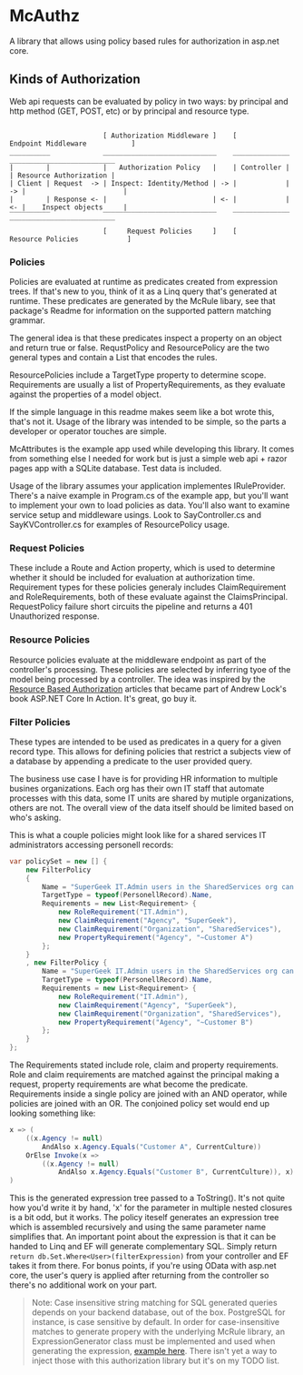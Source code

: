 ﻿# McAuthz
A library that allows using policy based rules for authorization in asp.net core. 

## Kinds of Authorization
Web api requests can be evaluated by policy in two ways: by principal and http method (GET, POST, etc)
or by principal and resource type. 

```

                       [ Authorization Middleware ]    [            Endpoint Middleware           ]
__________             ____________________________    ______________    __________________________
|        |             |   Authorization Policy   |    | Controller |    | Resource Authorization |
| Client | Request  -> | Inspect: Identity/Method | -> |            | -> |                        |
|        | Response <- |                          | <- |            | <- |    Inspect objects     |
‾‾‾‾‾‾‾‾‾‾             ‾‾‾‾‾‾‾‾‾‾‾‾‾‾‾‾‾‾‾‾‾‾‾‾‾‾‾‾    ‾‾‾‾‾‾‾‾‾‾‾‾‾‾    ‾‾‾‾‾‾‾‾‾‾‾‾‾‾‾‾‾‾‾‾‾‾‾‾‾‾
                       [     Request Policies     ]    [             Resource Policies            ]
```
### Policies
Policies are evaluated at runtime as predicates created from expression trees. If that's new to you,
think of it as a Linq query that's generated at runtime. These predicates are generated by the McRule
libary, see that package's Readme for information on the supported pattern matching grammar. 

The general idea is that these predicates inspect a property on an object and return true or false.
RequstPolicy and ResourcePolicy are the two general types and contain a List<Requirement> that encodes
the rules. 


ResourcePolicies include a TargetType property to determine scope. Requirements are usually
a list of PropertyRequirements, as they evaluate against the properties of a model object.

If the simple language in this readme makes seem like a bot wrote this, that's not it. Usage 
of the library was intended to be simple, so the parts a developer or operator touches are
simple.

McAttributes is the example app used while developing this library. It comes from something else
I needed for work but is just a simple web api + razor pages app with a SQLite database. Test data
is included.

Usage of the library assumes your application implementes IRuleProvider. There's a naive example
in Program.cs of the example app, but you'll want to implement your own to load policies as data.
You'll also want to examine service setup and middleware usings. Look to SayController.cs and
SayKVController.cs for examples of ResourcePolicy usage.

### Request Policies
These include a Route and Action property, which is used to determine whether
it should be included for evaluation at authorization time. Requirement types for these policies
generaly includes ClaimRequirement and RoleRequirements, both of these evaluate against the
ClaimsPrincipal. RequestPolicy failure short circuits the pipeline and returns a 401 Unauthorized response.

### Resource Policies
Resource policies evaluate at the middleware endpoint as part of the controller's processing. These policies are selected by inferring tyoe of the model being processed by a controller. The idea was inspired by the [Resource Based Authorization](https://andrewlock.net/resource-specific-authorisation-in-asp-net-core/) articles that became part of Andrew Lock's book ASP.NET Core In Action. It's great, go buy it.

### Filter Policies
These types are intended to be used as predicates in a query for a given record type. This allows
for defining policies that restrict a subjects view of a database by appending a predicate to
the user provided query.

The business use case I have is for providing HR information to multiple busines organizations.
Each org has their own IT staff that automate processes with this data, some IT units are shared
by mutiple organizations, others are not. The overall view of the data itself should be limited
based on who's asking. 

This is what a couple policies might look like for a shared services IT administrators accessing
personell records:
```csharp
var policySet = new [] {
    new FilterPolicy
    {
        Name = "SuperGeek IT.Admin users in the SharedServices org can access Customer A records.",
        TargetType = typeof(PersonellRecord).Name,
        Requirements = new List<Requirement> {
            new RoleRequirement("IT.Admin"),
            new ClaimRequirement("Agency", "SuperGeek"),
            new ClaimRequirement("Organization", "SharedServices"),
            new PropertyRequirement("Agency", "~Customer A")
        };
    }
    , new FilterPolicy {
        Name = "SuperGeek IT.Admin users in the SharedServices org can access Customer B records.",
        TargetType = typeof(PersonellRecord).Name,
        Requirements = new List<Requirement> {
            new RoleRequirement("IT.Admin"),
            new ClaimRequirement("Agency", "SuperGeek"),
            new ClaimRequirement("Organization", "SharedServices"),
            new PropertyRequirement("Agency", "~Customer B")
        };
    }
};
```
The Requirements stated include role, claim and property requirements. Role and claim requirements
are matched against the principal making a request, property requirements are what become the predicate.
Requirements inside a single policy are joined with an AND operator, while policies are joined with an OR.
The conjoined policy set would end up looking something like:
```csharp
x => (
    ((x.Agency != null) 
        AndAlso x.Agency.Equals("Customer A", CurrentCulture)) 
    OrElse Invoke(x => 
        ((x.Agency != null) 
            AndAlso x.Agency.Equals("Customer B", CurrentCulture)), x)
)
```

This is the generated expression tree passed to a ToString(). It's not quite how you'd write it by hand,
'x' for the parameter in multiple nested closures is a bit odd, but it works. The policy iteself generates
an expression tree which is assembled recursively and using the same parameter name simplifies that. An
important point about the expression is that it can be handed to Linq and EF will generate complementary
SQL. Simply return `return db.Set.Where<User>(filterExpression)` from your controller and EF takes it from there. For
bonus points, if you're using OData with asp.net core, the user's query is applied after returning from
the controller so there's no additional work on your part.

> Note: Case insensitive string matching for SQL generated queries depends on your backend database, out of the box. PostgreSQL for instance, is case sensitive by default. In order for case-insensitive matches to generate propery with the underlying McRule library, an ExpressionGenerator class must be implemented and used when generating the expression, [example here](https://github.com/sean-m/McRule/blob/main/McRule.EF/CoreExtensionFunctions.cs). There isn't yet a way to inject those with this authorization library but it's on my TODO list.
